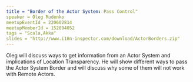 ```yaml
---
title = "Border of the Actor System: Pass Control"
speaker = Oleg Rudenko
meetupEventId = 220602814
meetupMemberId = 152894052
tags = "Scala,Akka"
slides = "http://www.i18n-inspector.com/download/ActorBorders.zip"
---
```

Oleg will discuss ways to get information from an Actor System and implications of Location Transparency. He will show different ways to pass the Actor System Border and will discuss why some of them will not work with Remote Actors.